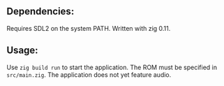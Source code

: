 ## Dependencies:
Requires SDL2 on the system PATH.
Written with zig 0.11.

## Usage:
Use `zig build run` to start the application. The ROM must be specified in `src/main.zig`. The
application does not yet feature audio.
